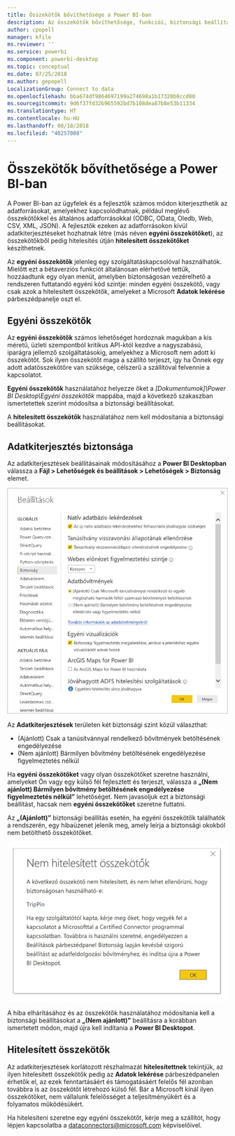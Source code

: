 ```yaml
---
title: Összekötők bővíthetősége a Power BI-ban
description: Az összekötők bővíthetősége, funkciói, biztonsági beállításai és a hitelesített összekötők
author: cpopell
manager: kfile
ms.reviewer: ''
ms.service: powerbi
ms.component: powerbi-desktop
ms.topic: conceptual
ms.date: 07/25/2018
ms.author: gepopell
LocalizationGroup: Connect to data
ms.openlocfilehash: bba674df9864697199a274698a1b17320b8ccd80
ms.sourcegitcommit: 9d6f37fd32b965592bd7b108dea87b8e53b11334
ms.translationtype: HT
ms.contentlocale: hu-HU
ms.lasthandoff: 08/18/2018
ms.locfileid: "40257088"
---
```

# <a name="connector-extensibility-in-power-bi"></a>Összekötők bővíthetősége a Power BI-ban

A Power BI-ban az ügyfelek és a fejlesztők számos módon kiterjeszthetik az adatforrásokat, amelyekhez kapcsolódhatnak, például meglévő összekötőkkel és általános adatforrásokkal (ODBC, OData, Oledb, Web, CSV, XML, JSON). A fejlesztők ezeken az adatforrásokon kívül adatkiterjesztéseket hozhatnak létre (más néven **egyéni összekötőket**), az összekötőkből pedig hitelesítés útján **hitelesített összekötőket** készíthetnek.

Az **egyéni összekötők** jelenleg egy szolgáltatáskapcsolóval használhatók. Mielőtt ezt a bétaverziós funkciót általánosan elérhetővé tettük, hozzáadtunk egy olyan menüt, amelyben biztonságosan vezérelhető a rendszeren futtatandó egyéni kód szintje: minden egyéni összekötő, vagy csak azok a hitelesített összekötők, amelyeket a Microsoft **Adatok lekérése** párbeszédpanelje oszt el.

## <a name="custom-connectors"></a>Egyéni összekötők

Az **egyéni összekötők** számos lehetőséget hordoznak magukban a kis méretű, üzleti szempontból kritikus API-któl kezdve a nagyszabású, iparágra jellemző szolgáltatásokig, amelyekhez a Microsoft nem adott ki összekötőt. Sok ilyen összekötőt maga a szállító terjeszt, így ha Önnek egy adott adatösszekötőre van szüksége, célszerű a szállítóval felvennie a kapcsolatot.

**Egyéni összekötők** használatához helyezze őket a *\[Dokumentumok]\\Power BI Desktop\\Egyéni összekötők* mappába, majd a következő szakaszban ismertetettek szerint módosítsa a biztonsági beállításokat.

A **hitelesített összekötők** használatához nem kell módosítania a biztonsági beállításokat.

## <a name="data-extension-security"></a>Adatkiterjesztés biztonsága

Az adatkiterjesztések beállításainak módosításához a **Power BI Desktopban** válassza a **Fájl > Lehetőségek és beállítások > Lehetőségek > Biztonság** elemet.

![Annak szabályozása, hogy betölthet-e adatkiterjesztési biztonsági beállításokkal rendelkező egyéni összekötőket](media/desktop-connector-extensibility/data-extension-security-1.png)

Az **Adatkiterjesztések** területen két biztonsági szint közül választhat:

* (Ajánlott) Csak a tanúsítvánnyal rendelkező bővítmények betöltésének engedélyezése
* (Nem ajánlott) Bármilyen bővítmény betöltésének engedélyezése figyelmeztetés nélkül

Ha **egyéni összekötőket** vagy olyan összekötőket szeretne használni, amelyeket Ön vagy egy külső fél fejlesztett és terjeszt, válassza a **„(Nem ajánlott) Bármilyen bővítmény betöltésének engedélyezése figyelmeztetés nélkül”** lehetőséget. Nem javasoljuk ezt a biztonsági beállítást, hacsak nem **egyéni összekötőket** szeretne futtatni.

Az **„(Ajánlott)”** biztonsági beállítás esetén, ha egyéni összekötők találhatók a rendszerén, egy hibaüzenet jelenik meg, amely leírja a biztonsági okokból nem betölthető összekötőket.

![Egy párbeszédpanel ismerteti azokat az egyéni összekötőket, amelyek biztonsági okokból nem tölthetők be, ebben az esetben a TripPint](media/desktop-connector-extensibility/data-extension-security-2.png)

A hiba elhárításához és az összekötők használatához módosítania kell a biztonsági beállításokat a **„(Nem ajánlott)”** beállításra a korábban ismertetett módon, majd újra kell indítania a **Power BI Desktopot**.

## <a name="certified-connectors"></a>Hitelesített összekötők

Az adatkiterjesztések korlátozott részhalmazát **hitelesítettnek** tekintjük, az ilyen hitelesített összekötők pedig az **Adatok lekérése** párbeszédpanelen érhetők el, az ezek fenntartásáért és támogatásáért felelős fél azonban továbbra is az összekötőt létrehozó külső fél. Bár a Microsoft kínál ilyen összekötőket, nem vállalunk felelősséget a teljesítményükért és a folyamatos működésükért.

Ha hitelesíteni szeretne egy egyéni összekötőt, kérje meg a szállítót, hogy lépjen kapcsolatba a dataconnectors@microsoft.com képviselőivel.
